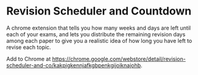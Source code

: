 # Revision Scheduler and Countdown

A chrome extension that tells you how many weeks and days are left until each of your exams, and lets you distribute the remaining revision days among each paper to give you a realistic idea of how long you have left to revise each topic.

Add to Chrome at https://chrome.google.com/webstore/detail/revision-scheduler-and-co/kakpigkennjafkgbpenkgijoiknajohb.